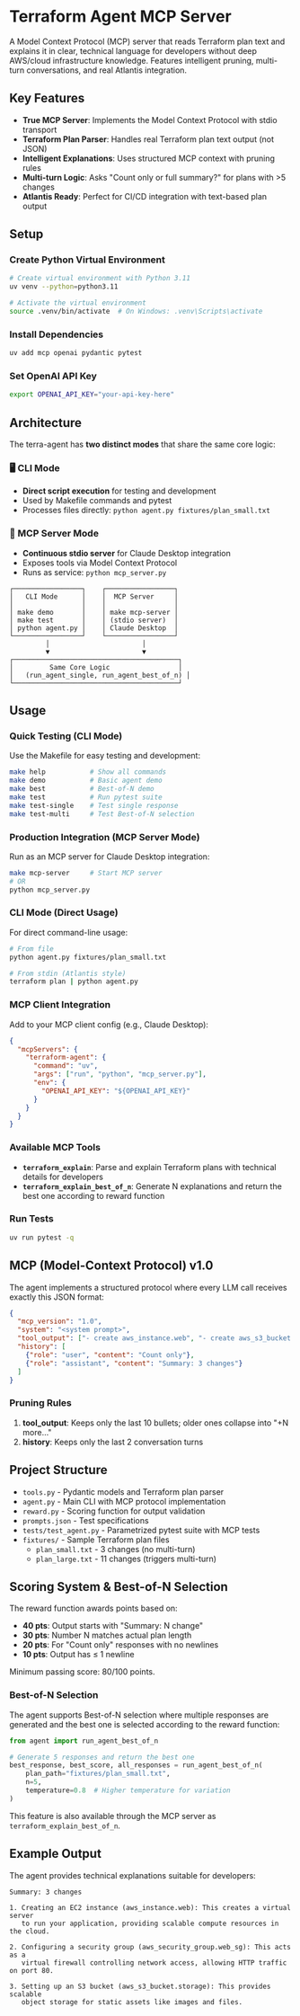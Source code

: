 # Terraform Agent MCP Server

A Model Context Protocol (MCP) server that reads Terraform plan text and explains it in clear, technical language for developers without deep AWS/cloud infrastructure knowledge. Features intelligent pruning, multi-turn conversations, and real Atlantis integration.

## Key Features

- **True MCP Server**: Implements the Model Context Protocol with stdio transport
- **Terraform Plan Parser**: Handles real Terraform plan text output (not JSON)
- **Intelligent Explanations**: Uses structured MCP context with pruning rules
- **Multi-turn Logic**: Asks "Count only or full summary?" for plans with >5 changes
- **Atlantis Ready**: Perfect for CI/CD integration with text-based plan output

## Setup

### Create Python Virtual Environment

```bash
# Create virtual environment with Python 3.11
uv venv --python=python3.11

# Activate the virtual environment
source .venv/bin/activate  # On Windows: .venv\Scripts\activate
```

### Install Dependencies

```bash
uv add mcp openai pydantic pytest
```

### Set OpenAI API Key

```bash
export OPENAI_API_KEY="your-api-key-here"
```

## Architecture

The terra-agent has **two distinct modes** that share the same core logic:

### 🖥️ CLI Mode
- **Direct script execution** for testing and development
- Used by Makefile commands and pytest
- Processes files directly: `python agent.py fixtures/plan_small.txt`

### 🔌 MCP Server Mode  
- **Continuous stdio server** for Claude Desktop integration
- Exposes tools via Model Context Protocol
- Runs as service: `python mcp_server.py`

```
┌─────────────────┐    ┌─────────────────┐
│   CLI Mode      │    │  MCP Server     │
│                 │    │                 │
│ make demo       │    │ make mcp-server │
│ make test       │    │ (stdio server)  │
│ python agent.py │    │ Claude Desktop  │
└─────────────────┘    └─────────────────┘
         │                       │
         ▼                       ▼
┌─────────────────────────────────────────┐
│         Same Core Logic                 │
│   (run_agent_single, run_agent_best_of_n) │
└─────────────────────────────────────────┘
```

## Usage

### Quick Testing (CLI Mode)

Use the Makefile for easy testing and development:

```bash
make help           # Show all commands
make demo           # Basic agent demo
make best           # Best-of-N demo
make test           # Run pytest suite
make test-single    # Test single response
make test-multi     # Test Best-of-N selection
```

### Production Integration (MCP Server Mode)

Run as an MCP server for Claude Desktop integration:

```bash
make mcp-server     # Start MCP server
# OR
python mcp_server.py
```

### CLI Mode (Direct Usage)

For direct command-line usage:

```bash
# From file
python agent.py fixtures/plan_small.txt

# From stdin (Atlantis style)
terraform plan | python agent.py
```

### MCP Client Integration

Add to your MCP client config (e.g., Claude Desktop):

```json
{
  "mcpServers": {
    "terraform-agent": {
      "command": "uv",
      "args": ["run", "python", "mcp_server.py"],
      "env": {
        "OPENAI_API_KEY": "${OPENAI_API_KEY}"
      }
    }
  }
}
```

### Available MCP Tools

- **`terraform_explain`**: Parse and explain Terraform plans with technical details for developers
- **`terraform_explain_best_of_n`**: Generate N explanations and return the best one according to reward function

### Run Tests

```bash
uv run pytest -q
```

## MCP (Model-Context Protocol) v1.0

The agent implements a structured protocol where every LLM call receives exactly this JSON format:

```json
{
  "mcp_version": "1.0",
  "system": "<system prompt>",
  "tool_output": ["- create aws_instance.web", "- create aws_s3_bucket.storage"],
  "history": [
    {"role": "user", "content": "Count only"},
    {"role": "assistant", "content": "Summary: 3 changes"}
  ]
}
```

### Pruning Rules

1. **tool_output**: Keeps only the last 10 bullets; older ones collapse into "+N more…"
2. **history**: Keeps only the last 2 conversation turns

## Project Structure

- `tools.py` - Pydantic models and Terraform plan parser
- `agent.py` - Main CLI with MCP protocol implementation
- `reward.py` - Scoring function for output validation
- `prompts.json` - Test specifications
- `tests/test_agent.py` - Parametrized pytest suite with MCP tests
- `fixtures/` - Sample Terraform plan files
  - `plan_small.txt` - 3 changes (no multi-turn)
  - `plan_large.txt` - 11 changes (triggers multi-turn)

## Scoring System & Best-of-N Selection

The reward function awards points based on:

- **40 pts**: Output starts with "Summary: N change"
- **30 pts**: Number N matches actual plan length
- **20 pts**: For "Count only" responses with no newlines
- **10 pts**: Output has ≤ 1 newline

Minimum passing score: 80/100 points.

### Best-of-N Selection

The agent supports Best-of-N selection where multiple responses are generated and the best one is selected according to the reward function:

```python
from agent import run_agent_best_of_n

# Generate 5 responses and return the best one
best_response, best_score, all_responses = run_agent_best_of_n(
    plan_path="fixtures/plan_small.txt",
    n=5,
    temperature=0.8  # Higher temperature for variation
)
```

This feature is also available through the MCP server as `terraform_explain_best_of_n`.

## Example Output

The agent provides technical explanations suitable for developers:

```
Summary: 3 changes

1. Creating an EC2 instance (aws_instance.web): This creates a virtual server 
   to run your application, providing scalable compute resources in the cloud.

2. Configuring a security group (aws_security_group.web_sg): This acts as a 
   virtual firewall controlling network access, allowing HTTP traffic on port 80.

3. Setting up an S3 bucket (aws_s3_bucket.storage): This provides scalable 
   object storage for static assets like images and files.
```